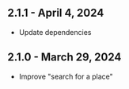 ## 2.1.1 - April 4, 2024

- Update dependencies

## 2.1.0 - March 29, 2024

- Improve "search for a place"